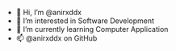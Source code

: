 - 👋 Hi, I’m @anirxddx
- 👀 I’m interested in Software Development
- 🌱 I’m currently learning Computer Application 
- 📫 @anirxddx on GitHub 


<!---
anirxddx/anirxddx is a ✨ special ✨ repository because its `README.md` (this file) appears on your GitHub profile.
You can click the Preview link to take a look at your changes.
--->
